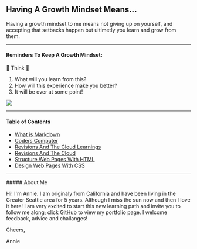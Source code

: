 ## Having A Growth Mindset Means...

Having a growth mindset to me means not giving up on yourself, and accepting that setbacks happen but ultimetly you learn and grow from them.


<hr>

#### Reminders To Keep A Growth Mindset:

:thinking:  Think   :thinking:
1. What will you learn from this?
2. How will this experience make you better?
3. It will be over at some point!

<p><img class="aligncenter" src="https://i.pinimg.com/736x/70/3f/af/703faf82f80256f17727c6f2e98840b8--so-true-twitter.jpg" /></p>

<hr>


#### Table of Contents

- [What is Markdown](./Journals/Markdown.md)
- [Coders Computer](./Journals/CodersComputer.md)
- [Revisions And The Cloud Learnings](./Journals/RevisionsandtheCloud.md)
- [Revisions And The Cloud](./Journals/RevisionsandtheCloud2.md)
- [Structure Web Pages With HTML](./Journals/StructureWebPagesWithHtml.md)
- [Design Web Pages With CSS](./Journals/DesignWebPagesWithCss.md)





<hr>
##### About Me

Hi! I'm Annie. I am originaly from California and have been living in the Greater Seattle area for 5 years. Although I miss the sun now and then I love it here! I am very excited to start this new learning path and invite you to follow me along; click [GitHub](https://github.com/anniepineda) to view my portfolio page. I welcome feedback, advice and challanges!


Cheers,


Annie